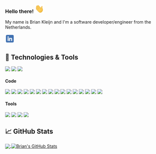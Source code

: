 ### Hello there! <img src="https://raw.githubusercontent.com/BK-93/BK-93/master/wave.gif" width="30px">

My name is Brian Kleijn and I'm a software developer/engineer from the Netherlands. 

<a href="https://www.linkedin.com/in/brian-kleijn-356044b7/"><img src="https://raw.githubusercontent.com/BK-93/BK-93/master/LinkedIn.png" width="30px"></img></a>


## 🔧 Technologies & Tools
![](https://img.shields.io/badge/-OS_Windows-0078d7?logo=windows&logoColor=white&style=flat)
![](https://img.shields.io/badge/-Editor_JetBrains_IDE-303033?logo=jetbrains&logoColor=white&style=flat)
![](https://img.shields.io/badge/-GIT-F05032?logo=git&logoColor=white&style=flat)

#### Code
![](https://img.shields.io/badge/-Python-ffde57?logo=python&logoColor=white&style=flat)
![](https://img.shields.io/badge/-Django-092E20?logo=django&logoColor=white&style=flat)
![](https://img.shields.io/badge/-JavaScript-f7df1e?logo=javascript&logoColor=white&style=flat)
![](https://img.shields.io/badge/-Vue-42b883?logo=vue.js&logoColor=white&style=flat)
![](https://img.shields.io/badge/-Node.js-339933?logo=node.js&logoColor=white&style=flat)
![](https://img.shields.io/badge/-Angular-DD0031?logo=angular&logoColor=white&style=flat)
![](https://img.shields.io/badge/-HTML-e34f26?logo=HTML5&logoColor=white&style=flat)
![](https://img.shields.io/badge/-CSS-264de4?logo=CSS3&logoColor=white&style=flat)
![](https://img.shields.io/badge/-SCSS/Sass-CC6699?logo=Sass&logoColor=white&style=flat)
![](https://img.shields.io/badge/-Tailwind_CSS-06B6D4?logo=TailwindCSS&logoColor=white&style=flat)
![](https://img.shields.io/badge/-PHP-777BB4?logo=php&logoColor=white&style=flat)
![](https://img.shields.io/badge/-Laravel-FF2D20?logo=laravel&logoColor=white&style=flat)
![](https://img.shields.io/badge/-C%23-239120?logo=Csharp&logoColor=white&style=flat)
![](https://img.shields.io/badge/-.NET-512BD4?logo=.NET&logoColor=white&style=flat)
![](https://img.shields.io/badge/-Azure_DevOps-0078D7?logo=AzureDevOps&logoColor=white&style=flat)
![](https://img.shields.io/badge/-Java-007396?logo=java&logoColor=white&style=flat)

#### Tools
![](https://img.shields.io/badge/-MySQL-4479A1?logo=MySQL&logoColor=white&style=flat)
![](https://img.shields.io/badge/-Microsoft_SQL_Server-CC2927?logo=MicrosoftSQLServer&logoColor=white&style=flat)
![](https://img.shields.io/badge/-MongoDB-47A248?logo=MongoDB&logoColor=white&style=flat)
![](https://img.shields.io/badge/-Docker-2496ED?logo=docker&logoColor=white&style=flat)


<!-- ![](https://img.shields.io/badge/Tools-Docker-informational?style=flat&logo=docker&logoColor=white&color=2bbc8a) -->

## &#x1f4c8; GitHub Stats

<a href="https://github.com/BK-93/BK-93">
  <img align="center" src="https://github-readme-stats.vercel.app/api/top-langs/?username=BK-93&hide=java,html,tex&title_color=ffffff&text_color=c9cacc&icon_color=2bbc8a&bg_color=1d1f21&langs_count=6" />
</a>
<a href="https://github.com/BK-93/BK-93">
  <img align="center" src="https://github-readme-stats.vercel.app/api?username=BK-93&show_icons=true&line_height=27&count_private=true&title_color=ffffff&text_color=c9cacc&icon_color=2bbc8a&bg_color=1d1f21" alt="Brian's GitHub Stats" />
</a>


<!--
**BK-93/BK-93** is a ✨ _special_ ✨ repository because its `README.md` (this file) appears on your GitHub profile.

Here are some ideas to get you started:

- 🔭 I’m currently working on ...
- 🌱 I’m currently learning ...
- 👯 I’m looking to collaborate on ...
- 🤔 I’m looking for help with ...
- 💬 Ask me about ...
- 📫 How to reach me: ...
- 😄 Pronouns: ...
- ⚡ Fun fact: ...
-->

